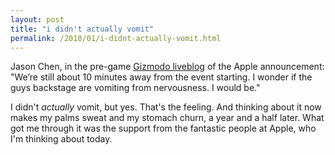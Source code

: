 ```yaml
---
layout: post
title: "i didn't actually vomit"
permalink: /2010/01/i-didnt-actually-vomit.html
---
```


<p>Jason Chen, in the pre-game <a href="http://live.gizmodo.com/">Gizmodo liveblog</a> of the Apple announcement:  "We’re still about 10 minutes away from the event starting. I wonder if the guys backstage are vomiting from nervousness. I would be."</p>

<p>I didn't <em>actually</em> vomit, but yes. That's the feeling. And thinking about it now makes my palms sweat and my stomach churn, a year and a half later. What got me through it was the support from the fantastic people at Apple, who I'm thinking about today.</p>



